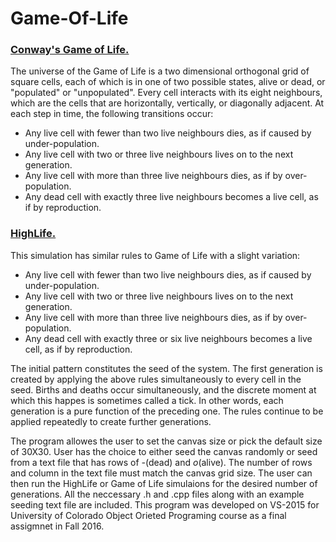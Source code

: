 # Game-Of-Life
### [Conway's Game of Life.](https://en.wikipedia.org/wiki/Conway%27s_Game_of_Life)
The universe of the Game of Life is a two dimensional orthogonal grid of square cells, each of which is in one of two possible states, alive or dead, or "populated" or "unpopulated".
Every cell interacts with its eight neighbours, which are the cells that are horizontally, vertically, or diagonally adjacent.
At each step in time, the following transitions occur:
  * Any live cell with fewer than two live neighbours dies, as if caused by under-population.
  * Any live cell with two or three live neighbours lives on to the next generation.
  * Any live cell with more than three live neighbours dies, as if by over-population.
  * Any dead cell with exactly three live neighbours becomes a live cell, as if by reproduction.


### [HighLife.](http://www.conwaylife.com/w/index.php?title=HighLife)
This simulation has similar rules to Game of Life with a slight variation:
  * Any live cell with fewer than two live neighbours dies, as if caused by under-population.
  * Any live cell with two or three live neighbours lives on to the next generation.
  * Any live cell with more than three live neighbours dies, as if by over-population.
  * Any dead cell with exactly three or six live neighbours becomes a live cell, as if by reproduction.
  
The initial pattern constitutes the seed of the system.
The first generation is created by applying the above rules simultaneously to every cell in the seed. 
Births and deaths occur simultaneously, and the discrete moment at which this happes is sometimes called a tick.
In other words, each generation is a pure function of the preceding one. The rules continue to be applied repeatedly to create further generations. 

The program allowes the user to set the canvas size or pick the default size of 30X30.
User has the choice to either seed the canvas randomly or seed from a text file that has rows of *-*(dead) and *o*(alive). The number of rows and column in the text file must match the canvas grid size. The user can then run the HighLife or Game of Life simulaions for the desired number of generations.
All the neccessary .h and .cpp files along with an example seeding text file are included. This program was developed on VS-2015 for University of Colorado Object Orieted Programing course as a final assigmnet in Fall 2016.
